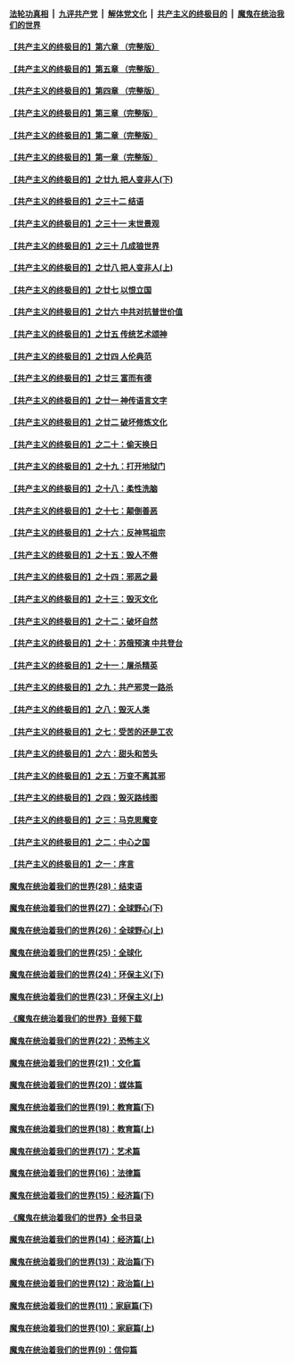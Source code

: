 ####  [法轮功真相](../../../../basic/blob/master/README.md?t=05101501) &nbsp;|&nbsp; [九评共产党](../../../../9ping.md/blob/master/README.md?t=05101501) &nbsp;|&nbsp; [解体党文化](../../../../jtdwh.md/blob/master/README.md?t=05101501)  &nbsp;|&nbsp; [共产主义的终极目的](../../../../gczydzjmd.md/blob/master/README.md?t=05101501) &nbsp;|&nbsp; [魔鬼在统治我们的世界](../../../../mgztzwmdsj.md/blob/master/README.md?t=05101501) 

#### [【共产主义的终极目的】第六章 （完整版）](../pages/nsc422/n11428913.md?t=05101501) 

#### [【共产主义的终极目的】第五章 （完整版）](../pages/nsc422/n11428912.md?t=05101501) 

#### [【共产主义的终极目的】第四章 （完整版）](../pages/nsc422/n11428907.md?t=05101501) 

#### [【共产主义的终极目的】第三章（完整版）](../pages/nsc422/n11428848.md?t=05101501) 

#### [【共产主义的终极目的】第二章（完整版）](../pages/nsc422/n11428831.md?t=05101501) 

#### [【共产主义的终极目的】第一章（完整版）](../pages/nsc422/n11417651.md?t=05101501) 

#### [【共产主义的终极目的】之廿九 把人变非人(下)](../pages/nsc422/n11344140.md?t=05101501) 

#### [【共产主义的终极目的】之三十二 结语](../pages/nsc422/n11360535.md?t=05101501) 

#### [【共产主义的终极目的】之三十一 末世景观](../pages/nsc422/n11351129.md?t=05101501) 

#### [【共产主义的终极目的】之三十 几成狼世界](../pages/nsc422/n11348280.md?t=05101501) 

#### [【共产主义的终极目的】之廿八 把人变非人(上)](../pages/nsc422/n11340492.md?t=05101501) 

#### [【共产主义的终极目的】之廿七 以恨立国](../pages/nsc422/n11336944.md?t=05101501) 

#### [【共产主义的终极目的】之廿六 中共对抗普世价值](../pages/nsc422/n11324785.md?t=05101501) 

#### [【共产主义的终极目的】之廿五 传统艺术颂神](../pages/nsc422/n11296396.md?t=05101501) 

#### [【共产主义的终极目的】之廿四 人伦典范](../pages/nsc422/n11296397.md?t=05101501) 

#### [【共产主义的终极目的】之廿三 富而有德](../pages/nsc422/n11283598.md?t=05101501) 

#### [【共产主义的终极目的】之廿一 神传语言文字](../pages/nsc422/n11263265.md?t=05101501) 

#### [【共产主义的终极目的】之廿二 破坏修炼文化](../pages/nsc422/n11245728.md?t=05101501) 

#### [【共产主义的终极目的】之二十：偷天换日](../pages/nsc422/n11238846.md?t=05101501) 

#### [【共产主义的终极目的】之十九：打开地狱门](../pages/nsc422/n11206376.md?t=05101501) 

#### [【共产主义的终极目的】之十八：柔性洗脑](../pages/nsc422/n11199994.md?t=05101501) 

#### [【共产主义的终极目的】之十七：颠倒善恶](../pages/nsc422/n11179782.md?t=05101501) 

#### [【共产主义的终极目的】之十六：反神骂祖宗](../pages/nsc422/n11166798.md?t=05101501) 

#### [【共产主义的终极目的】之十五：毁人不倦](../pages/nsc422/n11166792.md?t=05101501) 

#### [【共产主义的终极目的】之十四：邪恶之最](../pages/nsc422/n11150249.md?t=05101501) 

#### [【共产主义的终极目的】之十三：毁灭文化](../pages/nsc422/n11135227.md?t=05101501) 

#### [【共产主义的终极目的】之十二：破坏自然](../pages/nsc422/n11135214.md?t=05101501) 

#### [【共产主义的终极目的】之十：苏俄预演 中共登台](../pages/nsc422/n11118424.md?t=05101501) 

#### [【共产主义的终极目的】之十一：屠杀精英](../pages/nsc422/n11118442.md?t=05101501) 

#### [【共产主义的终极目的】之九：共产邪灵一路杀](../pages/nsc422/n11114139.md?t=05101501) 

#### [【共产主义的终极目的】之八：毁灭人类](../pages/nsc422/n11108503.md?t=05101501) 

#### [【共产主义的终极目的】之七：受苦的还是工农](../pages/nsc422/n11101809.md?t=05101501) 

#### [【共产主义的终极目的】之六：甜头和苦头](../pages/nsc422/n11096971.md?t=05101501) 

#### [【共产主义的终极目的】之五：万变不离其邪](../pages/nsc422/n11091285.md?t=05101501) 

#### [【共产主义的终极目的】之四：毁灭路线图](../pages/nsc422/n11086284.md?t=05101501) 

#### [【共产主义的终极目的】之三：马克思魔变](../pages/nsc422/n11061941.md?t=05101501) 

#### [【共产主义的终极目的】之二：中心之国](../pages/nsc422/n11047728.md?t=05101501) 

#### [【共产主义的终极目的】之一：序言](../pages/nsc422/n11086077.md?t=05101501) 

#### [魔鬼在统治着我们的世界(28)：结束语](../pages/nsc422/n10936246.md?t=05101501) 

#### [魔鬼在统治着我们的世界(27)：全球野心(下)](../pages/nsc422/n10928319.md?t=05101501) 

#### [魔鬼在统治着我们的世界(26)：全球野心(上)](../pages/nsc422/n10900318.md?t=05101501) 

#### [魔鬼在统治着我们的世界(25)：全球化](../pages/nsc422/n10788205.md?t=05101501) 

#### [魔鬼在统治着我们的世界(24)：环保主义(下)](../pages/nsc422/n10695307.md?t=05101501) 

#### [魔鬼在统治着我们的世界(23)：环保主义(上)](../pages/nsc422/n10688613.md?t=05101501) 

#### [《魔鬼在统治着我们的世界》音频下载](../pages/nsc422/n10635553.md?t=05101501) 

#### [魔鬼在统治着我们的世界(22)：恐怖主义](../pages/nsc422/n10614727.md?t=05101501) 

#### [魔鬼在统治着我们的世界(21)：文化篇](../pages/nsc422/n10597706.md?t=05101501) 

#### [魔鬼在统治着我们的世界(20)：媒体篇](../pages/nsc422/n10586579.md?t=05101501) 

#### [魔鬼在统治着我们的世界(19)：教育篇(下)](../pages/nsc422/n10564808.md?t=05101501) 

#### [魔鬼在统治着我们的世界(18)：教育篇(上)](../pages/nsc422/n10526970.md?t=05101501) 

#### [魔鬼在统治着我们的世界(17)：艺术篇](../pages/nsc422/n10499093.md?t=05101501) 

#### [魔鬼在统治着我们的世界(16)：法律篇](../pages/nsc422/n10485969.md?t=05101501) 

#### [魔鬼在统治着我们的世界(15)：经济篇(下)](../pages/nsc422/n10469975.md?t=05101501) 

#### [《魔鬼在统治着我们的世界》全书目录](../pages/nsc422/n10464261.md?t=05101501) 

#### [魔鬼在统治着我们的世界(14)：经济篇(上)](../pages/nsc422/n10457370.md?t=05101501) 

#### [魔鬼在统治着我们的世界(13)：政治篇(下)](../pages/nsc422/n10448270.md?t=05101501) 

#### [魔鬼在统治着我们的世界(12)：政治篇(上)](../pages/nsc422/n10444576.md?t=05101501) 

#### [魔鬼在统治着我们的世界(11)：家庭篇(下)](../pages/nsc422/n10440961.md?t=05101501) 

#### [魔鬼在统治着我们的世界(10)：家庭篇(上)](../pages/nsc422/n10435448.md?t=05101501) 

#### [魔鬼在统治着我们的世界(9)：信仰篇](../pages/nsc422/n10432159.md?t=05101501) 

